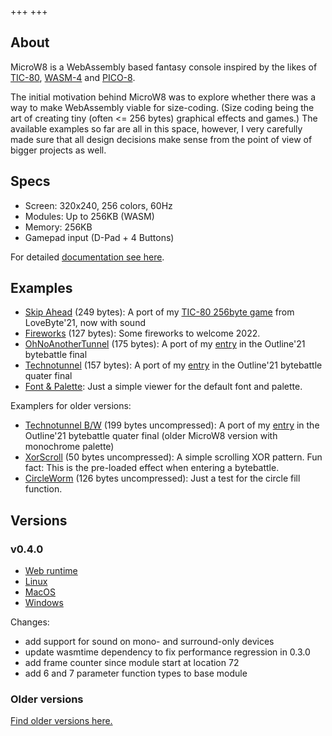 +++
+++

## About

MicroW8 is a WebAssembly based fantasy console inspired by the likes of [TIC-80](https://tic80.com/), [WASM-4](https://wasm4.org/) and [PICO-8](https://www.lexaloffle.com/pico-8.php).

The initial motivation behind MicroW8 was to explore whether there was a way to make WebAssembly viable for size-coding. (Size coding being the art of creating tiny (often <= 256 bytes) graphical effects and games.) The available examples so far are all in this space, however, I very carefully made sure that all design decisions make sense from the point of view of bigger projects as well.

## Specs

* Screen: 320x240, 256 colors, 60Hz
* Modules: Up to 256KB (WASM)
* Memory: 256KB
* Gamepad input (D-Pad + 4 Buttons)

For detailed [documentation see here](docs).

## Examples
* [Skip Ahead](v0.2.0#AgVfq24KI2Ok2o8qVtPYj27fSuGnfeSKgbOkIOsaEQMov8TDYQ6UjdjwkZrYcM1i9alo4/+Bhm1PRFEa0YHJlJAk/PGoc2K41rejv9ZSqJqIHNjr7cappqhOR2jT+jk+0b0+U6hO+geRCTP2aufWs7L+f/Z27NFY8LKlqPSv+C6Rd6+ohoKi6sYl5Kcrlf1cyTinV7jTTnmbcXWVDBA5rRKxAGMUTDS8rHxqSztRITOaQVP1pSdYgi/BDdOJOxSOIkeaId84S+Ycls5na7EgwSfVIpgqF+tcfkUecb8t2mQrXA7pyKrh/wzHn5N6Oe5aOgmzY2YpTIct) (249 bytes): A port of my [TIC-80 256byte game](http://tic80.com/play?cart=1735) from LoveByte'21, now with sound
* [Fireworks](v0.2.0#AgwvgP+M59snqjl4CMKw5sqm1Zw9yJCbSviMjeLUdHus2a3yl/a99+uiBeqZgP/2jqSjrLjRk73COMM6OSLpsxK8ugT1kuk/q4hQUqqPpGozHoa0laulzGGcahzdfdJsYaK1sIdeIYS9M5PnJx/Wk9H+PvWEPy2Zvv7I6IW7Fg==) (127 bytes): Some fireworks to welcome 2022.
* [OhNoAnotherTunnel](v0.2.0#AgPP1oEFvPzY/rBZwTumtYn37zeMFgpir1Bkn91jsNcp26VzoUpkAOOJTtnzVBfW+/dGnnIdbq/irBUJztY5wuua80DORTYZndgdwZHcSk15ajc4nyO0g1A6kGWyW56oZk0iPYJA9WtUmoj0Plvy1CGwIZrMe57X7QZcdqc3u6zjTA41Tpiqi9vnO3xbhi8o594Vx0XPXwVzpYq1ZCTYenfAGaXKkDmAFJqiVIsiCg==) (175 bytes): A port of my [entry](http://tic80.com/play?cart=1871) in the Outline'21 bytebattle final
* [Technotunnel](v0.2.0#AhPXpq894LaUhp5+HQf39f39/Jc8g5zUrBSc0uyKh36ivskczhY84h55zL8gWpkdvKuRQI+KIt80isKzh8jkM8nILcx0RUvyk8yjE8TgNsgkcORVI0RY5k3qE4ySjaycxa2DVZH61UWZuLsCouuwT7I80TbmmetQSbMywJ/avrrCZIAH0UzQfvOiCJNG48NI0FFY1vjB7a7dcp8Uqg==) (157 bytes): A port of my [entry](https://tic80.com/play?cart=1873) in the Outline'21 bytebattle quater final
* [Font & Palette](v0.2.0#At/p39+IBnj6ry1TRe7jzVy2A4tXgBvmoW2itzoyF2aM28pGy5QDiKxqrk8l9sbWZLtnAb+jgOfU+9QhpuyCAkhN6gPOU481IUL/df96vNe3h288Dqwhd3sfFpothIVFsMwRK72kW2hiR7zWsaXyy5pNmjR6BJk4piWx9ApT1ZwoUajhk6/zij6itq/FD1U3jj/J3MOwqZ2ef8Bv6ZPQlJIYVf62icGa69wS6SI1qBpIFiF14F8PcztRVbKIxLpT4ArCS6nz6FPnyUkqATGSBNPJ): Just a simple viewer for the default font and palette.

Examplers for older versions:

* [Technotunnel B/W](v0.1pre2#AQrDAQHAAQIBfwp9A0AgAUEAsiABQcACb7JDmhkgQ5MiBCAEIASUIAFBwAJtQfgAa7IiBSAFlJKRIgaVIgcgByAAskHQD7KVIgIQAEPNzEw/lCIDlCAHIAeUIAOUIAOUQQGykiADIAOUk5GSIgiUIAOTQQqylCACkiIJqCAFIAaVIAiUQQqylCACkiIKqHMgCEEyspQgBpUiCyACkkEUspSocUEFcbJBArIgC5OUQRaylJeoOgB4IAFBAWoiAUGA2ARIDQALCw==) (199 bytes uncompressed): A port of my [entry](https://tic80.com/play?cart=1873) in the Outline'21 bytebattle quater final (older MicroW8 version with monochrome palette)
* [XorScroll](v0.1pre2#AQovAS0BAX8DQCABIAFBwAJvIABBCm1qIAFBwAJtczoAeCABQQFqIgFBgNgESA0ACws=) (50 bytes uncompressed): A simple scrolling XOR pattern. Fun fact: This is the pre-loaded effect when entering a bytebattle.
* [CircleWorm](v0.1pre2#AQp7AXkCAX8CfUEgEA0DQCABskEEspUiAkECspUgALJBiCeylSIDQQWylJIQAEEBspJBoAGylCACQQOylSADQQSylJIQAEEBspJB+ACylCADQRGylCACQQKylJIQAEECspJBELKUIAFBAmxBP2oQEiABQQFqIgFBP0gNAAsL) (126 bytes uncompressed): Just a test for the circle fill function.

## Versions

### v0.4.0

* [Web runtime](../v0.4.0)
* [Linux](https://github.com/exoticorn/microw8/releases/download/v0.4.0/microw8-0.4.0-linux.tgz)
* [MacOS](https://github.com/exoticorn/microw8/releases/download/v0.4.0/microw8-0.4.0-macos.tgz)
* [Windows](https://github.com/exoticorn/microw8/releases/download/v0.4.0/microw8-0.4.0-windows.zip)

Changes:

* add support for sound on mono- and surround-only devices
* update wasmtime dependency to fix performance regression in 0.3.0
* add frame counter since module start at location 72
* add 6 and 7 parameter function types to base module

### Older versions

[Find older versions here.](versions)
